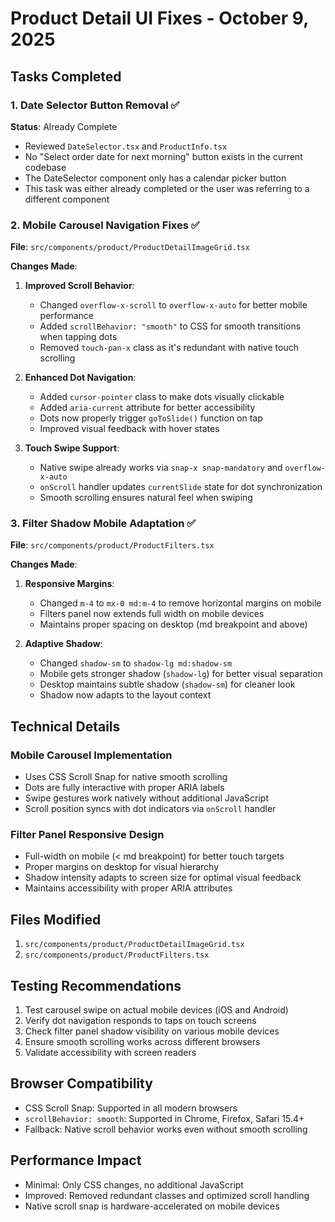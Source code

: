 # Product Detail UI Fixes - October 9, 2025

## Tasks Completed

### 1. Date Selector Button Removal ✅
**Status**: Already Complete
- Reviewed `DateSelector.tsx` and `ProductInfo.tsx`
- No "Select order date for next morning" button exists in the current codebase
- The DateSelector component only has a calendar picker button
- This task was either already completed or the user was referring to a different component

### 2. Mobile Carousel Navigation Fixes ✅
**File**: `src/components/product/ProductDetailImageGrid.tsx`

**Changes Made**:
1. **Improved Scroll Behavior**:
   - Changed `overflow-x-scroll` to `overflow-x-auto` for better mobile performance
   - Added `scrollBehavior: "smooth"` to CSS for smooth transitions when tapping dots
   - Removed `touch-pan-x` class as it's redundant with native touch scrolling

2. **Enhanced Dot Navigation**:
   - Added `cursor-pointer` class to make dots visually clickable
   - Added `aria-current` attribute for better accessibility
   - Dots now properly trigger `goToSlide()` function on tap
   - Improved visual feedback with hover states

3. **Touch Swipe Support**:
   - Native swipe already works via `snap-x snap-mandatory` and `overflow-x-auto`
   - `onScroll` handler updates `currentSlide` state for dot synchronization
   - Smooth scrolling ensures natural feel when swiping

### 3. Filter Shadow Mobile Adaptation ✅
**File**: `src/components/product/ProductFilters.tsx`

**Changes Made**:
1. **Responsive Margins**:
   - Changed `m-4` to `mx-0 md:m-4` to remove horizontal margins on mobile
   - Filters panel now extends full width on mobile devices
   - Maintains proper spacing on desktop (md breakpoint and above)

2. **Adaptive Shadow**:
   - Changed `shadow-sm` to `shadow-lg md:shadow-sm`
   - Mobile gets stronger shadow (`shadow-lg`) for better visual separation
   - Desktop maintains subtle shadow (`shadow-sm`) for cleaner look
   - Shadow now adapts to the layout context

## Technical Details

### Mobile Carousel Implementation
- Uses CSS Scroll Snap for native smooth scrolling
- Dots are fully interactive with proper ARIA labels
- Swipe gestures work natively without additional JavaScript
- Scroll position syncs with dot indicators via `onScroll` handler

### Filter Panel Responsive Design
- Full-width on mobile (< md breakpoint) for better touch targets
- Proper margins on desktop for visual hierarchy
- Shadow intensity adapts to screen size for optimal visual feedback
- Maintains accessibility with proper ARIA attributes

## Files Modified
1. `src/components/product/ProductDetailImageGrid.tsx`
2. `src/components/product/ProductFilters.tsx`

## Testing Recommendations
1. Test carousel swipe on actual mobile devices (iOS and Android)
2. Verify dot navigation responds to taps on touch screens
3. Check filter panel shadow visibility on various mobile devices
4. Ensure smooth scrolling works across different browsers
5. Validate accessibility with screen readers

## Browser Compatibility
- CSS Scroll Snap: Supported in all modern browsers
- `scrollBehavior: smooth`: Supported in Chrome, Firefox, Safari 15.4+
- Fallback: Native scroll behavior works even without smooth scrolling

## Performance Impact
- Minimal: Only CSS changes, no additional JavaScript
- Improved: Removed redundant classes and optimized scroll handling
- Native scroll snap is hardware-accelerated on mobile devices
